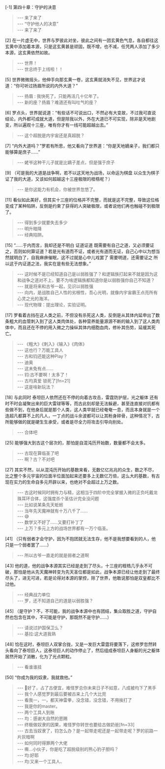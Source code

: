 
[-1] 第四十章：守护的决意
>--- 来了来了<br>
>--- “守护他人的决意”<br>
>--- 来了来了<br>

[2] 在一片虚无中，世界与罗彼此对坐，彼此之间有一团玄黄色气息，各自都往这玄黄中添加着本源，只是这玄黄甚是顽固，既不增，也不减，任凭两人添加了多少本源，这玄黄依然如故。
>--- 世界！<br>
>--- 世总终于上线啦！！<br>

[5] 世界微微摇头，他伸手向那玄黄一卷，这玄黄就消失不见，世界这才说道：“你可听过扬眉所说的内外大道？”
>--- 扬眉 : 我快死了，只能再活几十亿年了。<br>
>--- 新的座？扬眉？难道还有叫吐气的座？<br>

[6] 罗点头，世界就说道：“有些话不可说出口，不然必有大变故，不过我可直说结论，内外都可成就大道，但是除我以外，外在大道已不可实现，除非是天地剧变，所以遍观十三座，唯有你才有一线可能超越出去。”
>--- 这个超脱是内宇宙还是真超脱？<br>

[7] “内外大道吗？”罗若有所思，他又看向了世界道：“你是天地嫡亲子，我们都只能够算是庶子……”
>--- 姥爷这种干儿子就是比嫡子差点，但是强于庶子<br>

[9] （可是我的大道是战争啊，若不以这天地为战场，以命运为棋盘 以众生为棋子 证了我的大道，又该如何超越这十三座极限的桎梏呢？）
>--- 是你这能力有机会，你被世界忽悠了。<br>

[11] 看似如此美好，但其实十三座的位格并不完整，而就是这不完整，导致这位格变成了某种陷阱，反倒是约束了获得的人突破极限，或者说他们再也触碰不到极限了。
>--- 得到多少就要失去多少<br>
>--- 明升暗降<br>
>--- 经典陷阱。<br>

[15] “……于内而言，我却还是不明白 证道证道 既需要有自己之道，又必须要证之，否则如何算证道？若是光有道而不证，或者光有道而无证，自己心中以为想当然就明白了，自我麻痹催眠，这不过就是心中儿戏罢了 需要明道，还需要证之 所以这于内证道之法，我实在是有些无法想象。”
>--- 这时候不是已经知道自己是以弱胜强了？和逻辑族打起来不就是因为这和战争之道对不上，要不为啥逻辑族都知道你是以弱胜强你自己不知道？<br>
>--- 就是将来和古爷一起，见识以弱胜强<br>
>--- 向内，是战胜自己人性的劣根性，吾心光明，就像内宇宙霸王点亮所有心灵之光的海洋。<br>
>--- 现代物理：提出理论，实验证明。<br>

[17] 罗看着古挡在这人类之前，不但没有杀死这人类，反倒是从其体内延申出了数条粗大的血管刺入到了这人类肉体处，各种营养能量源源不断的输入到了这人类肉体中，而且还在不停的用入微之力操纵其体内细胞血肉，修补其伤势，延缓其死亡。
>--- 《粗大》《刺入》《输入》《肉体》<br>
>--- 这也行？万能工具人<br>
>--- 古和钧还能这种Play？<br>
>--- 迪奥<br>
>--- 这未免有点……<br>
>--- 钧:古不要啊！太多了！<br>
>--- 古均真爱 锁死了[fn=21]<br>
>--- 这是啥新玩法？<br>

[18] 与此同时 泰坦巨人依然还在不停的向着古攻击，雷霆防护层，光之躯体 还有时不时会凝聚出来的巨大雷球等等，而古此刻却是无法躲避，甚至连直接对抗都有些做不到，在他身后就是那个人类，这人类早就已经奄奄一息，而且本身就是一个连超凡都算不上的凡人，一丁点的战斗余波都可以让其粉身碎骨，这种情况下，古所能够做的就是硬生生承受，或者是尽全力将攻击引导向别处。
>--- 合体吧<br>

[25] 能够强大到古这个层次的，那怕是自混沌历开始数，数量都不会太多。
>--- 古现在算临圣了吧<br>
>--- 啊？古？不对吧<br>

[27] 其实不然，以从混沌历开始的基数来看，无数亿亿兆兆的众生，数之不尽，比之整个多元宇宙的位面半位面加起来还要多上无数亿万倍，这么大的基数，有古现在实力的生命自多元开辟以来，也绝对不会超过上万之数。
>--- 古这时候同时拥有力与精，这相当于四阶中完全掌握入微的正负吒戴龙珠耳环合体，这强度杀个圣估计完全没问题<br>
>--- 比如说某条先天蚯蚓<br>
>--- 当年先天魔神就有十万八千了……<br>
>--- 😅<br>
>--- 数学又不好了……又要打补丁了<br>
>--- 上万？多元上方的战场世界都有一万个临圣。<br>

[41] （只有弱者才会守护，因为不抱团就无法生存，他不是我想要看到的人，他只是一个弱者罢了……）
>--- 所以古爷一直走的就是弱者之道啊<br>

[43] 他的道，他的战争本源其实已经是走到了尽头，十三座的桎梏几乎永不可破，那怕是他从先天魔神转变为先天圣位都是如此，战争本源已经让他走到了最终尽头了，进无可进，若是论得对本源的掌控，除了世界，他敢说那怕是双皇都比不过他。
>--- 经典战力单位<br>
>--- 罗，还不知道自己的道是以弱胜强？<br>

[45] （是守护？不，不可能，我的战争本源中也有团结，集众取胜之道，守护自然也包含在其中，不可能是守护，那既然不是守护……）
>--- 请说过护国保卫么？<br>
>--- 基拉:这大道我熟<br>

[48] 恰在这时，泰坦巨人双掌合拢，又是一发巨大雷霆将要落下，这修罗忽然转头看向了泰坦巨人，这泰坦巨人的动作停止了，然后组成泰坦巨人身躯的光之躯体居然开始了消散，化为了光点颗粒。
>--- 看谁谁挂<br>

[50] “你成为我的奴隶，我就救他。”
>--- 🤣好了，占了古便宜，难怪罗总你未来日子不如意，八成被均下了黑手<br>
>--- 我个人感觉罗到最后要被古来上几个大比兜<br>
>--- 看我一，一，都天神雷拳，没念错，没念错，不用挨打了<br>
>--- 我是你的master。<br>
>--- 两个工具人到账<br>
>--- 均：感谢大自然的恩赐<br>
>--- 终极做奴隶的因果，难怪罗你转世也要给古做奶爸[fn=33]<br>
>--- 古去当奴隶了，钧怎么办？是一起带走呢还是一起带走呢？罗的前路一片灰暗啊<br>
>--- 如何同时得罪两个大佬<br>
>--- 嘶…小伙子，你是吃了超脱级别的熊心豹子胆吗？<br>
>--- 均:好耶<br>
>--- 均:又来一个工具人、<br>
